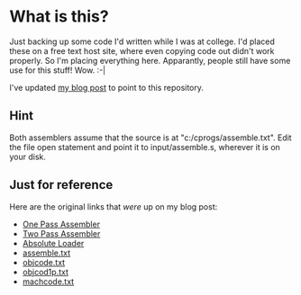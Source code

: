 What is this?
=============

Just backing up some code I'd written while I was at college. I'd placed these on a free text host site, where even copying code out didn't work properly. So I'm placing everything here. Apparantly, people still have some use for this stuff! Wow. :-|

I've updated [my blog post](http://harigopal.in/blog/?p=72) to point to this repository.

Hint
----

Both assemblers assume that the source is at "c:/cprogs/assemble.txt". Edit the file open statement and point it to input/assemble.s, wherever it is on your disk.

Just for reference
------------------

Here are the original links that _were_ up on my blog post:

* [One Pass Assembler](http://freetexthost.com/ay0b5ssu6v)
* [Two Pass Assembler](http://freetexthost.com/ay0b5ssu6v)
* [Absolute Loader](http://freetexthost.com/z14thwchl5)
* [assemble.txt](http://freetexthost.com/fqoghmbqcn)
* [objcode.txt](http://freetexthost.com/bx3qtgofvt)
* [objcod1p.txt](http://freetexthost.com/zbe33nfdq4)
* [machcode.txt](http://freetexthost.com/cefkxm244c)